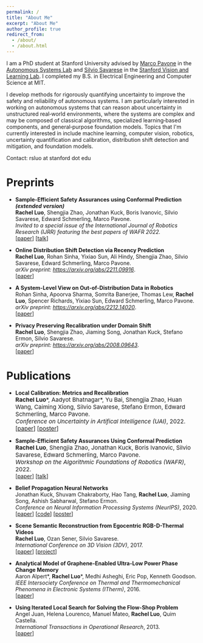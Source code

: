 ```yaml
---
permalink: /
title: "About Me"
excerpt: "About Me"
author_profile: true
redirect_from: 
  - /about/
  - /about.html
---
```


I am a PhD student at Stanford University advised by [Marco Pavone](https://web.stanford.edu/~pavone/) in the [Autonomous Systems Lab](https://asl.stanford.edu/) and [Silvio Savarese](https://profiles.stanford.edu/silvio-savarese) in the [Stanford Vision and Learning Lab](https://svl.stanford.edu/). I completed my B.S. in Electrical Engineering and Computer Science at MIT. 

I develop methods for rigorously quantifying uncertainty to improve the safety and reliability of autonomous systems.  I am particularly interested in working on autonomous systems that can reason about uncertainty in unstructured real‑world environments, where the systems are complex and may be composed of classical algorithms, specialized learning‑based components, and general‑purpose foundation models. Topics that I'm currently interested in include machine learning, computer vision, robotics, uncertainty quantification and calibration, distribution shift detection and mitigation, and foundation models. 

Contact: rsluo at stanford dot edu

Preprints
======
- **Sample-Efficient Safety Assurances using Conformal Prediction *(extended version)***<br>
  **Rachel Luo**, Shengjia Zhao, Jonathan Kuck, Boris Ivanovic, Silvio Savarese, Edward Schmerling, Marco Pavone. <br>
  *Invited to a special issue of the International Journal of Robotics Research (IJRR) featuring the best papers of WAFR 2022.* <br>
  [[paper](https://arxiv.org/pdf/2109.14082)] [[talk](https://www.youtube.com/live/ZNBNyxomC6A?si=U7frHpBF4GdhpeBy&t=11846)]

- **Online Distribution Shift Detection via Recency Prediction**<br>
  **Rachel Luo**, Rohan Sinha, Yixiao Sun, Ali Hindy, Shengjia Zhao, Silvio Savarese, Edward Schmerling, Marco Pavone. <br>
  *arXiv preprint: https://arxiv.org/abs/2211.09916*. <br>
  [[paper](https://arxiv.org/pdf/2211.09916)]

- **A System-Level View on Out-of-Distribution Data in Robotics**<br>
  Rohan Sinha, Apoorva Sharma, Somrita Banerjee, Thomas Lew, **Rachel Luo**, Spencer Richards, Yixiao Sun, Edward Schmerling, Marco Pavone. <br>
  *arXiv preprint: https://arxiv.org/abs/2212.14020*. <br>
  [[paper](https://arxiv.org/pdf/2212.14020)]

- **Privacy Preserving Recalibration under Domain Shift**<br>
  **Rachel Luo**, Shengjia Zhao, Jiaming Song, Jonathan Kuck, Stefano Ermon, Silvio Savarese. <br>
  *arXiv preprint: https://arxiv.org/abs/2008.09643*. <br>
  [[paper](https://arxiv.org/pdf/2008.09643)]

Publications
======
- **Local Calibration: Metrics and Recalibration**<br>
  <span style="font-size:4mm;">**Rachel Luo**\*, Aadyot Bhatnagar\*, Yu Bai, Shengjia Zhao, Huan Wang, Caiming Xiong, Silvio Savarese, Stefano Ermon, Edward Schmerling, Marco Pavone. <br> 
  *Conference on Uncertainty in Artifical Intelligence (UAI)*, 2022.</span><br>
  <span style="font-size:4mm;">[[paper](https://arxiv.org/pdf/2102.10809)] [[poster]()] </span>

- **Sample-Efficient Safety Assurances Using Conformal Prediction**<br>
  <span style="font-size:4mm;">**Rachel Luo**, Shengjia Zhao, Jonathan Kuck, Boris Ivanovic, Silvio Savarese, Edward Schmerling, Marco Pavone. <br> 
  *Workshop on the Algorithmic Foundations of Robotics (WAFR)*, 2022.</span><br>
  <span>[[paper](https://arxiv.org/pdf/2109.14082)] [[talk](https://www.youtube.com/live/ZNBNyxomC6A?si=U7frHpBF4GdhpeBy&t=11846)] </span> <!-- https://www.youtube.com/live/ZNBNyxomC6A?si=DLOYp9wxlK5ahcmU&t=11845 -->

- **Belief Propagation Neural Networks**<br>
  <span>Jonathan Kuck, Shuvam Chakraborty, Hao Tang, **Rachel Luo**, Jiaming Song, Ashish Sabharwal, Stefano Ermon. <br> 
  *Conference on Neural Information Processing Systems (NeurIPS)*, 2020.</span><br>
  <span>[[paper](https://arxiv.org/abs/2007.00295)] [[code](https://github.com/jkuck/BPNN)] [[poster](https://github.com/jkuck/BPNN/blob/master/BPNN_poster%20(1).pdf)] </span>

- **Scene Semantic Reconstruction from Egocentric RGB-D-Thermal Videos**<br>
  <span>**Rachel Luo**, Ozan Sener, Silvio Savarese. <br> 
  *International Conference on 3D Vision (3DV)*, 2017.</span><br>
  <span>[[paper](https://ieeexplore.ieee.org/document/8374614)] [[project]()] </span>

- **Analytical Model of Graphene-Enabled Ultra-Low Power Phase Change Memory**<br>
  Aaron Alpert\*, **Rachel Luo**\*, Medhi Asheghi, Eric Pop, Kenneth Goodson. <br>
  *IEEE Intersociety Conference on Thermal and Thermomechanical Phenomena in Electronic Systems (ITherm)*, 2016. <br>
  [[paper](https://ieeexplore.ieee.org/abstract/document/7517613)] 

- **Using Iterated Local Search for Solving the Flow-Shop Problem**<br>
  Angel Juan, Helena Lourenco, Manuel Mateo, **Rachel Luo**, Quim Castella. <br>
  *International Transactions in Operational Research*, 2013. <br>
  [[paper](https://onlinelibrary.wiley.com/doi/full/10.1111/itor.12028)]
 


  <!-- - [Skill-it! A data-driven skills framework for understanding and training language models.](https://arxiv.org/abs/2307.14430)<br>
  <span style="font-size:4mm;">**Mayee F. Chen**, Nicholas Roberts, Kush Bhatia, Jue Wang, Ce Zhang, Frederic Sala, Christopher Ré. *Conference on Neural Information Processing Systems (NeurIPS)*, 2023. **Spotlight.**</span><br>
  <span style="font-size:4mm;">[paper](https://arxiv.org/pdf/2307.14430.pdf) | [AllenAI talk](https://mayeechen.github.io/files/allenai_talk.pdf) </span> -->
